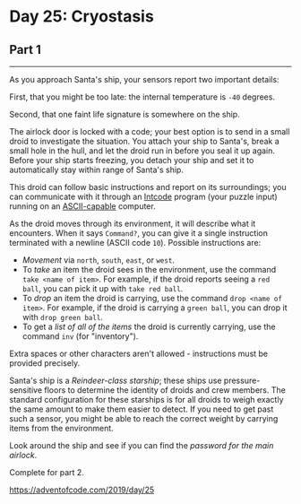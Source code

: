 # Day 25: Cryostasis
## Part 1
--------------------------

As you approach Santa's ship, your sensors report two important details:


First, that you might be too late: the internal temperature is `-40` degrees.


Second, that one faint life signature is somewhere on the ship.


The airlock door is locked with a code; your best option is to send in a small droid to investigate the situation. You attach your ship to Santa's, break a small hole in the hull, and let the droid run in before you seal it up again. Before your ship starts freezing, you detach your ship and set it to automatically stay within range of Santa's ship.


This droid can follow basic instructions and report on its surroundings; you can communicate with it through an [Intcode](9) program (your puzzle input) running on an [ASCII-capable](17) computer.


As the droid moves through its environment, it will describe what it encounters. When it says `Command?`, you can give it a single instruction terminated with a newline (ASCII code `10`). Possible instructions are:


* *Movement* via `north`, `south`, `east`, or `west`.
* To *take* an item the droid sees in the environment, use the command `take <name of item>`. For example, if the droid reports seeing a `red ball`, you can pick it up with `take red ball`.
* To *drop* an item the droid is carrying, use the command `drop <name of item>`. For example, if the droid is carrying a `green ball`, you can drop it with `drop green ball`.
* To get a *list of all of the items* the droid is currently carrying, use the command `inv` (for "inventory").


Extra spaces or other characters aren't allowed - instructions must be provided precisely.


Santa's ship is a *Reindeer-class starship*; these ships use pressure-sensitive floors to determine the identity of droids and crew members. The standard configuration for these starships is for all droids to weigh exactly the same amount to make them easier to detect. If you need to get past such a sensor, you might be able to reach the correct weight by carrying items from the environment.


Look around the ship and see if you can find the *password for the main airlock*.




Complete for part 2.

https://adventofcode.com/2019/day/25

